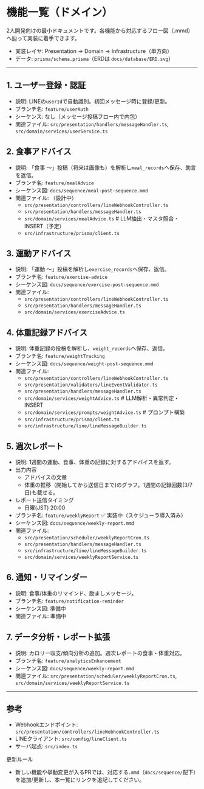 # 機能一覧（ドメイン）

2人開発向けの最小ドキュメントです。各機能から対応するフロー図（.mmd）へ辿って実装に着手できます。

- 実装レイヤ: Presentation → Domain → Infrastructure（単方向）
- データ: `prisma/schema.prisma`（ERDは `docs/database/ERD.svg`）

---

## 1. ユーザー登録・認証
- 説明: LINEの`userId`で自動識別。初回メッセージ時に登録/更新。
- ブランチ名: `feature/userAuth`
- シーケンス: なし（メッセージ投稿フロー内で内包）
- 関連ファイル: `src/presentation/handlers/messageHandler.ts`, `src/domain/services/userService.ts`

## 2. 食事アドバイス
- 説明: 「食事 〜」投稿（将来は画像も）を解析し`meal_records`へ保存、助言を返信。
- ブランチ名: `feature/mealAdvice`
- シーケンス図: `docs/sequence/meal-post-sequence.mmd`
- 関連ファイル: （設計中）
    - `src/presentation/controllers/lineWebhookController.ts`
    - `src/presentation/handlers/messageHandler.ts`
    - `src/domain/services/mealAdvice.ts`            # LLM抽出・マスタ照合・INSERT（予定）
    - `src/infrastructure/prisma/client.ts`

## 3. 運動アドバイス
- 説明: 「運動 〜」投稿を解析し`exercise_records`へ保存、返信。
- ブランチ名: `feature/exercise-advice`
- シーケンス図: `docs/sequence/exercise-post-sequence.mmd`
- 関連ファイル: 
    - `src/presentation/controllers/lineWebhookController.ts`
    - `src/presentation/handlers/messageHandler.ts`
    - `src/domain/services/exerciseAdvice.ts`

## 4. 体重記録アドバイス
- 説明: 体重記録の投稿を解析し、`weight_records`へ保存、返信。
- ブランチ名: `feature/weightTracking`
- シーケンス図: `docs/sequence/weight-post-sequence.mmd`
- 関連ファイル:
    - `src/presentation/controllers/lineWebhookController.ts`
    - `src/presentation/validators/lineEventValidator.ts`
    - `src/presentation/handlers/messageHandler.ts`
    - `src/domain/services/weightAdvice.ts`            # LLM解析・異常判定・INSERT
    - `src/domain/services/prompts/weightAdvice.ts`   # プロンプト構築
    - `src/infrastructure/prisma/client.ts`
    - `src/infrastructure/line/lineMessageBuilder.ts`


## 5. 週次レポート
- 説明: 1週間の運動、食事、体重の記録に対するアドバイスを返す。
- 出力内容
    - アドバイスの文章
    - 体重の推移（開始してから送信日まで)のグラフ。1週間の記録回数(3/7日)も載せる。
- レポート送信タイミング
    - 日曜(JST) 20:00
- ブランチ名: `feature/weeklyReport` ✅ 実装中（スケジューラ導入済み）
- シーケンス図: `docs/sequence/weekly-report.mmd`
- 関連ファイル:
    - `src/presentation/scheduler/weeklyReportCron.ts`
    - `src/presentation/handlers/messageHandler.ts`
    - `src/infrastructure/line/lineMessageBuilder.ts`
    - `src/domain/services/weeklyReportService.ts`

## 6. 通知・リマインダー
- 説明: 食事/体重のリマインド、励ましメッセージ。
- ブランチ名: `feature/notification-reminder`
- シーケンス図: 準備中
- 関連ファイル: 準備中

## 7. データ分析・レポート拡張
- 説明: カロリー収支/傾向分析の追加。週次レポートの食事・体重対応。
- ブランチ名: `feature/analyticsEnhancement`
- シーケンス図: `docs/sequence/weekly-report.mmd`
- 関連ファイル: `src/presentation/scheduler/weeklyReportCron.ts`, `src/domain/services/weeklyReportService.ts`

---

## 参考
- Webhookエンドポイント: `src/presentation/controllers/lineWebhookController.ts`
- LINEクライアント: `src/config/lineClient.ts`
- サーバ起点: `src/index.ts`

更新ルール
- 新しい機能や挙動変更が入るPRでは、対応する`.mmd`（`docs/sequence/`配下）を追加/更新し、本一覧にリンクを追記してください。
